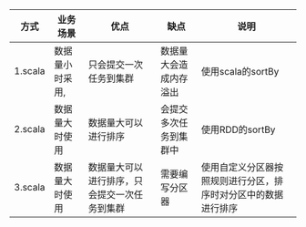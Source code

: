方式| 业务场景| 优点| 缺点| 说明
-|-|-|-|-
1.scala| 数据量小时采用,| 只会提交一次任务到集群| 数据量大会造成内存溢出| 使用scala的sortBy
2.scala| 数据量大时使用| 数据量大可以进行排序|会提交多次任务到集群中|使用RDD的sortBy
3.scala| 数据量大时使用| 数据量大可以进行排序，只会提交一次任务到集群| 需要编写分区器|使用自定义分区器按照规则进行分区，排序时对分区中的数据进行排序

